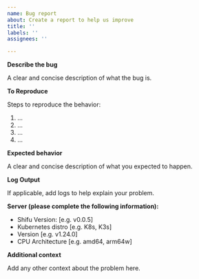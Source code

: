 ```yaml
---
name: Bug report
about: Create a report to help us improve
title: ''
labels: ''
assignees: ''

---
```


**Describe the bug**

A clear and concise description of what the bug is.

**To Reproduce**

Steps to reproduce the behavior:

1. ...
2. ...
3. ...
4. ...

**Expected behavior**

A clear and concise description of what you expected to happen.

**Log Output**

If applicable, add logs to help explain your problem.

**Server (please complete the following information):**

 - Shifu Version: [e.g. v0.0.5]
 - Kubernetes distro [e.g. K8s, K3s]
 - Version [e.g. v1.24.0]
 - CPU Architecture [e.g. amd64, arm64w]

**Additional context**

Add any other context about the problem here.
